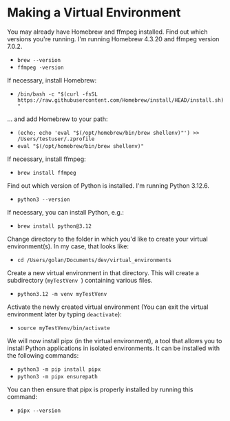 # Making a Virtual Environment

You may already have Homebrew and ffmpeg installed. Find out which versions you're running. I'm running Homebrew 4.3.20 and ffmpeg version 7.0.2.

* `brew --version`
* `ffmpeg -version`

If necessary, install Homebrew:

* `/bin/bash -c "$(curl -fsSL https://raw.githubusercontent.com/Homebrew/install/HEAD/install.sh)"`

... and add Homebrew to your path:

* `(echo; echo 'eval "$(/opt/homebrew/bin/brew shellenv)"') >> /Users/testuser/.zprofile`
* `eval "$(/opt/homebrew/bin/brew shellenv)"`

If necessary, install ffmpeg:

* `brew install ffmpeg`

Find out which version of Python is installed. I'm running Python 3.12.6.

* `python3 --version`

If necessary, you can install Python, e.g.:

* `brew install python@3.12`

Change directory to the folder in which you'd like to create your virtual environment(s). In my case, that looks like:

* `cd /Users/golan/Documents/dev/virtual_environments`

Create a new virtual environment in that directory. This will create a subdirectory (`myTestVenv `) containing various files.

* `python3.12 -m venv myTestVenv`

Activate the newly created virtual environment (You can exit the virtual environment later by typing `deactivate`):

* `source myTestVenv/bin/activate`

We will now install pipx (in the virtual environment), a tool that allows you to install Python applications in isolated environments. It can be installed with the following commands:

* `python3 -m pip install pipx`
* `python3 -m pipx ensurepath`

You can then ensure that pipx is properly installed by running this command:

* `pipx --version`
